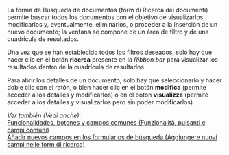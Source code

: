 La forma de Búsqueda de documentos (form di Ricerca dei documenti) permite buscar todos los documentos con el objetivo de visualizarlos, modificarlos y, eventualmente, eliminarlos, o proceder a la inserción de un nuevo documento; la ventana se compone de un área de filtro y de una cuadrícula de resultados.

Una vez que se han establecido todos los filtros deseados, solo hay que hacer clic en el botón **ricerca** presente en la *Ribbon bar* para visualizar los resultados dentro de la cuadrícula de resultados.

Para abrir los detalles de un documento, solo hay que seleccionarlo y hacer doble clic con el ratón, o bien hacer clic en el botón **modifica** (permite acceder a los detalles y modificarlos) o en el botón **visualizza** (permite acceder a los detalles y visualizarlos pero sin poder modificarlos).

*Ver también (Vedi anche)*:  
[Funcionalidades, botones y campos comunes (Funzionalità, pulsanti e campi comuni)](/docs/guide/common)  
[Añadir nuevos campos en los formularios de búsqueda (Aggiungere nuovi campi nelle form di ricerca)](/docs/object-navigator/load-request-object)
